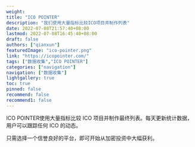 ```yaml
---
weight: 
title: "ICO POINTER"
description: "我们使用大量指标比较ICO项目并制作列表"
date: 2022-07-08T21:57:40+08:00
lastmod: 2022-07-08T16:45:40+08:00
draft: false
authors: ["qianxun"]
featuredImage: "ico-pointer.png"
link: "https://icopointer.com/"
tags: ["数据收集","ICO POINTER"]
categories: ["navigation"]
navigation: ["数据收集"]
lightgallery: true
toc: true
pinned: false
recommend: false
recommend1: false
---
```

ICO POINTER使用大量指标比较 ICO 项目并制作最终列表。每天更新统计数据，用户可以跟踪任何 ICO 的动态。

只需选择一个信誉良好的平台，即可开始从加密投资中大幅获利。